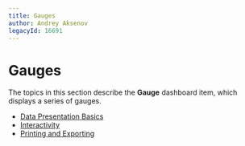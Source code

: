```yaml
---
title: Gauges
author: Andrey Aksenov
legacyId: 16691
---
```

# Gauges
The topics in this section describe the **Gauge** dashboard item, which displays a series of gauges.
* [Data Presentation Basics](gauges/data-presentation-basics.md)
* [Interactivity](gauges/interactivity.md)
* [Printing and Exporting](gauges/printing-and-exporting.md)